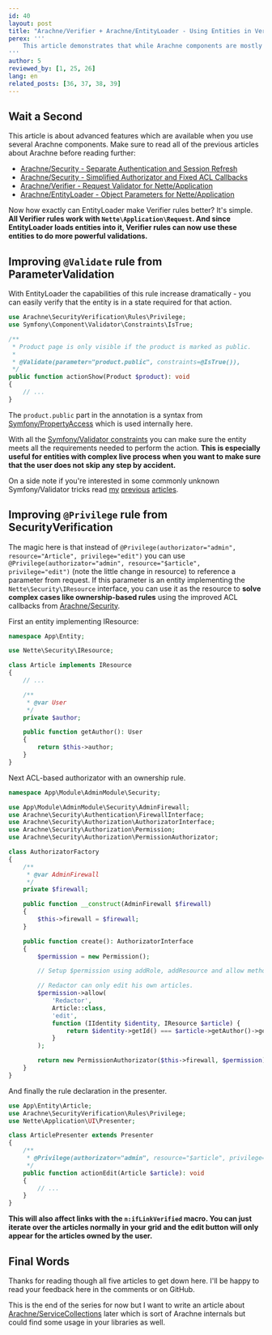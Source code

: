 ```yaml
---
id: 40
layout: post
title: "Arachne/Verifier + Arachne/EntityLoader - Using Entities in Verifier Rules"
perex: '''
    This article demonstrates that while Arachne components are mostly independent on each other, their potential raises dramatically when you use them together. Push both [Arachne/ParameterValidation](https://github.com/Arachne/ParameterValidation) and [Arachne/SecurityVerification](https://github.com/Arachne/SecurityVerification) to their limits with [Arachne/EntityLoader](https://github.com/Arachne/EntityLoader)!
'''
author: 5
reviewed_by: [1, 25, 26]
lang: en
related_posts: [36, 37, 38, 39]
---
```


## Wait a Second

This article is about advanced features which are available when you use several Arachne components. Make sure to read all of the previous articles about Arachne before reading further:

- [Arachne/Security - Separate Authentication and Session Refresh](/blog/2017/08/14/arachne-security-separate-authentication-and-session-refresh)
- [Arachne/Security - Simplified Authorizator and Fixed ACL Callbacks](/blog/2017/08/21/arachne-security-simplified-authorizator-and-fixed-acl-callbacks)
- [Arachne/Verifier - Request Validator for Nette/Application](/blog/2017/08/28/arachne-verifier-request-validator-for-nette-application)
- [Arachne/EntityLoader - Object Parameters for Nette/Application](/blog/2017/09/04/arachne-entity-loader-object-parameters-for-nette-application)

Now how exactly can EntityLoader make Verifier rules better? It's simple. **All Verifier rules work with `Nette\Application\Request`. And since EntityLoader loads entities into it, Verifier rules can now use these entities to do more powerful validations.**


## Improving `@Validate` rule from ParameterValidation

With EntityLoader the capabilities of this rule increase dramatically - you can easily verify that the entity is in a state required for that action.

```php
use Arachne\SecurityVerification\Rules\Privilege;
use Symfony\Component\Validator\Constraints\IsTrue;

/**
 * Product page is only visible if the product is marked as public.
 *
 * @Validate(parameter="product.public", constraints=@IsTrue()),
 */
public function actionShow(Product $product): void
{
    // ...
}
```

The `product.public` part in the annotation is a syntax from [Symfony/PropertyAccess](https://symfony.com/doc/current/components/property_access.html) which is used internally here.

With all the [Symfony/Validator constraints](https://symfony.com/doc/current/reference/constraints.html) you can make sure the entity meets all the requirements needed to perform the action. **This is especially useful for entities with complex live process when you want to make sure that the user does not skip any step by accident.**

On a side note if you're interested in some commonly unknown Symfony/Validator tricks read [my](/blog/2017/02/11/symfony-validator-comparison-constraints/) [previous](/blog/2017/02/18/symfony-validator-conditional-constraints/) [articles](/blog/2017/02/24/symfony-validator-dynamic-constraints/).


## Improving `@Privilege` rule from SecurityVerification

The magic here is that instead of `@Privilege(authorizator="admin", resource="Article", privilege="edit")` you can use `@Privilege(authorizator="admin", resource="$article", privilege="edit")` (note the little change in resource) to reference a parameter from request. If this parameter is an entity implementing the `Nette\Security\IResource` interface, you can use it as the resource to **solve complex cases like ownership-based rules** using the improved ACL callbacks from [Arachne/Security](https://github.com/Arachne/Security).

First an entity implementing IResource:

```php
namespace App\Entity;

use Nette\Security\IResource;

class Article implements IResource
{
    // ...

    /**
     * @var User
     */
    private $author;

    public function getAuthor(): User
    {
        return $this->author;
    }
}
```

Next ACL-based authorizator with an ownership rule.

```php
namespace App\Module\AdminModule\Security;

use App\Module\AdminModule\Security\AdminFirewall;
use Arachne\Security\Authentication\FirewallInterface;
use Arachne\Security\Authorization\AuthorizatorInterface;
use Arachne\Security\Authorization\Permission;
use Arachne\Security\Authorization\PermissionAuthorizator;

class AuthorizatorFactory
{
    /**
     * @var AdminFirewall
     */
    private $firewall;

    public function __construct(AdminFirewall $firewall)
    {
        $this->firewall = $firewall;
    }

    public function create(): AuthorizatorInterface
    {
        $permission = new Permission();

        // Setup $permission using addRole, addResource and allow methods.

        // Redactor can only edit his own articles.
        $permission->allow(
            'Redactor',
            Article::class,
            'edit',
            function (IIdentity $identity, IResource $article) {
                return $identity->getId() === $article->getAuthor()->getId();
            }
        );

        return new PermissionAuthorizator($this->firewall, $permission);
    }
}
```

And finally the rule declaration in the presenter.

```php
use App\Entity\Article;
use Arachne\SecurityVerification\Rules\Privilege;
use Nette\Application\UI\Presenter;

class ArticlePresenter extends Presenter
{
    /**
     * @Privilege(authorizator="admin", resource="$article", privilege="edit")
     */
    public function actionEdit(Article $article): void
    {
        // ...
    }
}
```

**This will also affect links with the `n:ifLinkVerified` macro. You can just iterate over the articles normally in your grid and the edit button will only appear for the articles owned by the user.**


## Final Words

Thanks for reading though all five articles to get down here. I'll be happy to read your feedback here in the comments or on GitHub.

This is the end of the series for now but I want to write an article about [Arachne/ServiceCollections](https://github.com/Arachne/ServiceCollections) later which is sort of Arachne internals but could find some usage in your libraries as well.
